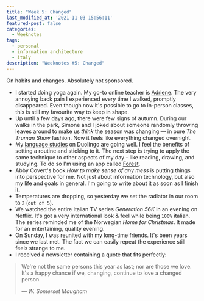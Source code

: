 ```yaml
---
title: "Week 5: Changed"
last_modified_at: '2021-11-03 15:56:11'
featured-post: false
categories:
  - Weeknotes
tags:
  - personal
  - information architecture
  - italy
description: "Weeknotes #5: Changed"
---
```

<p class="lead">On habits and changes. Absolutely not sponsored.</p>

<!--more-->

<ul class="smd-ul">
<li>I started doing yoga again. My go-to online teacher is <a href="https://www.youtube.com/c/yogawithadriene" target="_blank" rel="noopener">Adriene</a>. The very annoying back pain I experienced every time I walked, promptly disappeared. Even though now it's possible to go to in-person classes, this is still my favourite way to keep in shape.</li>
<li>Up until a few days ago, there were few signs of autumn. During our walks in the park, Simone and I joked about someone randomly throwing leaves around to make us <em>think</em> the season was changing — in pure <em>The Truman Show</em> fashion. Now it feels like everything changed overnight.</li>
<li>My <a href="https://silviamaggidesign.com/weeknotes/weeknotes-4/">language studies</a> on Duolingo are going well. I feel the benefits of setting a routine and sticking to it. The next step is trying to apply the same technique to other aspects of my day - like reading, drawing, and studying. To do so I'm using an app called <a href="https://www.forestapp.cc/" target="_blank" rel="noopener">Forest</a>.</li>
<li>Abby Covert's book <em>How to make sense of any mess</em> is putting things into perspective for me.  Not just about information technology, but also my life and goals in general. I'm going to write about it as soon as I finish it.</li>
<li>Temperatures are dropping, so yesterday we set the radiator in our room to <code>2</code> (<code>out of 5</code>).</li>
<li>We watched the entire Italian TV series <em>Generation 56K</em> in an evening on Netflix. It's got a very international look & feel while being <code>100%</code> italian. The series reminded me of the Norwegian <em>Home for Christmas</em>. It made for an entertaining, quality evening.</li>
<li>On Sunday, I was reunited with my long-time friends. It's been years since we last met. The fact we can easily repeat the experience still feels strange to me.</li>
<li>I received a newsletter containing a quote that fits perfectly:</li>
</ul>

> We're not the same persons this year as last; nor are those we love. It's a happy chance if we, changing, continue to love a changed person.
>
> <cite>— W. Somerset Maugham</cite>